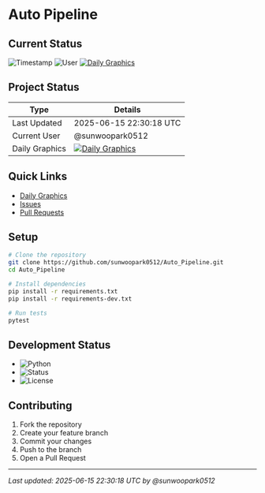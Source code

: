 # Auto Pipeline

## Current Status
![Timestamp](https://img.shields.io/badge/Last%20Updated-2025--06--15%2022%3A30%3A18-blue)
![User](https://img.shields.io/badge/User-sunwoopark0512-green)
[![Daily Graphics](https://github.com/sunwoopark0512/Auto_Pipeline/actions/workflows/daily-graphics.yml/badge.svg)](https://github.com/sunwoopark0512/Auto_Pipeline/actions/workflows/daily-graphics.yml)

## Project Status
| Type | Details |
|------|---------|
| Last Updated | 2025-06-15 22:30:18 UTC |
| Current User | @sunwoopark0512 |
| Daily Graphics | [![Daily Graphics](https://github.com/sunwoopark0512/Auto_Pipeline/actions/workflows/daily-graphics.yml/badge.svg)](https://github.com/sunwoopark0512/Auto_Pipeline/actions/workflows/daily-graphics.yml) |

## Quick Links
- [Daily Graphics](https://github.com/sunwoopark0512/Auto_Pipeline/actions/workflows/daily-graphics.yml)
- [Issues](https://github.com/sunwoopark0512/Auto_Pipeline/issues)
- [Pull Requests](https://github.com/sunwoopark0512/Auto_Pipeline/pulls)

## Setup
```bash
# Clone the repository
git clone https://github.com/sunwoopark0512/Auto_Pipeline.git
cd Auto_Pipeline

# Install dependencies
pip install -r requirements.txt
pip install -r requirements-dev.txt

# Run tests
pytest
```

## Development Status
- ![Python](https://img.shields.io/badge/Python-3.11-blue)
- ![Status](https://img.shields.io/badge/Status-Active-success)
- ![License](https://img.shields.io/badge/License-MIT-yellow)

## Contributing
1. Fork the repository
2. Create your feature branch
3. Commit your changes
4. Push to the branch
5. Open a Pull Request

---
*Last updated: 2025-06-15 22:30:18 UTC by @sunwoopark0512*
